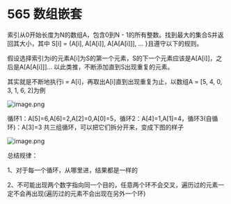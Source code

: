 # 565 数组嵌套

索引从0开始长度为N的数组A，包含0到N - 1的所有整数。找到最大的集合S并返回其大小，其中 S[i] = {A[i], A[A[i]], A[A[A[i]]], ... }且遵守以下的规则。

假设选择索引为i的元素A[i]为S的第一个元素，S的下一个元素应该是A[A[i]]，之后是A[A[A[i]]]... 以此类推，不断添加直到S出现重复的元素。

其实就是不断地执行i = A[i]，再取出A[i]直到出现重复为止，以数组A = [5, 4, 0, 3, 1, 6, 2]为例

![image.png](https://pic.leetcode-cn.com/1657986879-DaxDHi-image.png)

循环1：A[5]=6,A[6]=2,A[2]=0,A[0]=5，循环2：A[4]=1,A[1]=4，循环3(自循环)：A[3]=3
共三组循环，可以把它们拆分开来，变成下图的样子

![image.png](https://pic.leetcode-cn.com/1657986896-fnzIyb-image.png)

总结规律：

1、对于每一个循环，从哪里进，结果都是一样的

2、不可能出现两个数字指向同一个目的，任意两个环不会交叉，遍历过的元素一定不会再出现(遍历过的元素不会出现在另外一个环)